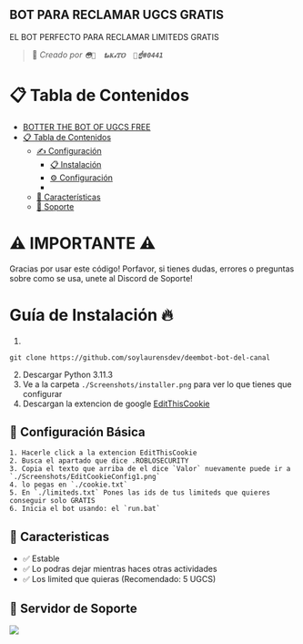 ## BOT PARA RECLAMAR UGCS GRATIS


EL BOT PERFECTO PARA RECLAMAR LIMITEDS GRATIS
> 👤 *Creado por **`😳💞  𝐭𝓸Ҝ𝒾𝕋𝕆  🐍☝#0441`***

# 📋 Tabla de Contenidos

- [BOTTER THE BOT OF UGCS FREE](#bot-para-reclamar-ugcs-gratis)
- [📋 Tabla de Contenidos](#-tabla-de-contenidos)
  - [✍ Configuración](#-configuración)
    - [📋 Instalación](#guia-de-instalación-)
    - [⚙️ Configuración](#️--configuración-basica)
    - []()
  - [💪 Características](#--características)
  - [🔰 Soporte](https://discord.gg/C8C7zFPs93)

# ⚠ IMPORTANTE ⚠
Gracias por usar este código! Porfavor, si tienes dudas, errores o preguntas sobre como se usa, unete al Discord de Soporte!

# Guía de Instalación 🔥

  1. 
  ```
  git clone https://github.com/soylaurensdev/deembot-bot-del-canal
  ```
    
  2. Descargar Python 3.11.3
  3. Ve a la carpeta `./Screenshots/installer.png` para ver lo que tienes que configurar
  4. Descargan la extencion de google [EditThisCookie](https://chrome.google.com/webstore/detail/editthiscookie/fngmhnnpilhplaeedifhccceomclgfbg/related?hl=es)

## 🤖 Configuración Básica

    1. Hacerle click a la extencion EditThisCookie
    2. Busca el apartado que dice .ROBLOSECURITY
    3. Copia el texto que arriba de el dice `Valor` nuevamente puede ir a `./Screenshots/EditCookieConfig1.png`
    4. lo pegas en `./cookie.txt`
    5. En `./limiteds.txt` Pones las ids de tus limiteds que quieres conseguir solo GRATIS
    6. Inicia el bot usando: el `run.bat` 

## 💪 Caracteristicas

- ✅ Estable
- ✅ Lo podras dejar mientras haces otras actividades
- ✅ Los limited que quieras (Recomendado: 5 UGCS)

## 🔰 Servidor de Soporte

<a href="https://discord.gg/C8C7zFPs93"><img src="https://discord.com/api/guilds/1048991238575112232/widget.png?style=banner2"></a>
